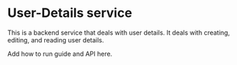 # User-Details service

This is a backend service that deals with user details. It deals with creating, editing, and reading user details.

Add how to run guide and API here.
